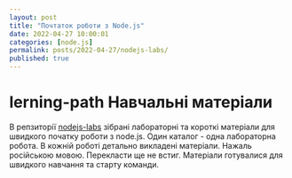 ```yaml
---
layout: post
title: "Почтаток роботи з Node.js"
date: 2022-04-27 10:00:01
categories: [node.js]
permalink: posts/2022-04-27/nodejs-labs/
published: true
---
```


# lerning-path Навчальні матеріали

В репзиторії  [nodejs-labs](https://github.com/pavlo-shcherbukha/nodejs-labs) зібрані лабораторні та короткі матеріали для швидкого початку роботи з node.js. Один каталог - одна лабораторна робота. В кожній роботі детально викладені матеріали. Нажаль російською мовою. Перекласти ще не встиг.
Матеріали готувалися для швидкого навчання та старту команди.

 


